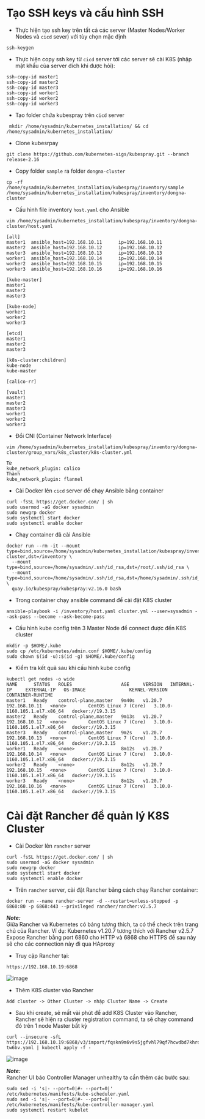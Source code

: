 # Tạo SSH keys và cấu hình SSH 
* Thực hiện tạo ssh key trên tất cả các server (Master Nodes/Worker Nodes và `cicd` sever) với tùy chọn mặc định
```
ssh-keygen
```

* Thực hiện copy ssh key từ `cicd` server tới các server sẽ cài K8S (nhập mật khẩu của server đích khi được hỏi):
```
ssh-copy-id master1 
ssh-copy-id master2
ssh-copy-id master3
ssh-copy-id worker1
ssh-copy-id worker2
ssh-copy-id worker3
```

* Tạo folder chứa kubespray trên `cicd` server
```
 mkdir /home/sysadmin/kubernetes_installation/ && cd /home/sysadmin/kubernetes_installation/
```

* Clone kubesrpay
```
git clone https://github.com/kubernetes-sigs/kubespray.git --branch release-2.16
```

* Copy folder `sample` ra folder `dongna-cluster`
```
cp -rf /home/sysadmin/kubernetes_installation/kubespray/inventory/sample /home/sysadmin/kubernetes_installation/kubespray/inventory/dongna-cluster
```

* Cấu hình file inventory `host.yaml` cho Ansible
```
vim /home/sysadmin/kubernetes_installation/kubespray/inventory/dongna-cluster/host.yaml
```

```
[all]
master1  ansible_host=192.168.10.11      ip=192.168.10.11
master2  ansible_host=192.168.10.12      ip=192.168.10.12
master3  ansible_host=192.168.10.13      ip=192.168.10.13
worker1  ansible_host=192.168.10.14      ip=192.168.10.14
worker2  ansible_host=192.168.10.15      ip=192.168.10.15
worker3  ansible_host=192.168.10.16      ip=192.168.10.16

[kube-master]
master1
master2
master3

[kube-node]
worker1
worker2
worker3

[etcd]
master1
master2
master3

[k8s-cluster:children]
kube-node
kube-master

[calico-rr]

[vault]
master1
master2
master3
worker1
worker2
worker3
```

* Đổi CNI (Container Network Interface) 
```
vim /home/sysadmin/kubernetes_installation/kubespray/inventory/dongna-cluster/group_vars/k8s_cluster/k8s-cluster.yml
```

```
Từ
kube_network_plugin: calico
Thành
kube_network_plugin: flannel
```

* Cài Docker lên `cicd` server để chạy Ansible bằng container
```
curl -fsSL https://get.docker.com/ | sh
sudo usermod -aG docker sysadmin
sudo newgrp docker
sudo systemctl start docker
sudo systemctl enable docker
```

* Chạy container đã cài Ansible
```
docker run --rm -it --mount type=bind,source=/home/sysadmin/kubernetes_installation/kubespray/inventory/dongna-cluster,dst=/inventory \
  --mount type=bind,source=/home/sysadmin/.ssh/id_rsa,dst=/root/.ssh/id_rsa \
  --mount type=bind,source=/home/sysadmin/.ssh/id_rsa,dst=/home/sysadmin/.ssh/id_rsa \
  quay.io/kubespray/kubespray:v2.16.0 bash
```

* Trong container chạy ansible command để cài đặt K8S cluster
```
ansible-playbook -i /inventory/host.yaml cluster.yml --user=sysadmin --ask-pass --become --ask-become-pass
```

* Cấu hình kube config trên 3 Master Node để connect được đến K8S cluster
```
mkdir -p $HOME/.kube
sudo cp /etc/kubernetes/admin.conf $HOME/.kube/config
sudo chown $(id -u):$(id -g) $HOME/.kube/config
```

* Kiểm tra kết quả sau khi cấu hình kube config
```
kubectl get nodes -o wide
NAME      STATUS   ROLES                  AGE     VERSION   INTERNAL-IP     EXTERNAL-IP   OS-IMAGE                KERNEL-VERSION                 CONTAINER-RUNTIME
master1   Ready    control-plane,master   9m40s   v1.20.7   192.168.10.11   <none>        CentOS Linux 7 (Core)   3.10.0-1160.105.1.el7.x86_64   docker://19.3.15
master2   Ready    control-plane,master   9m13s   v1.20.7   192.168.10.12   <none>        CentOS Linux 7 (Core)   3.10.0-1160.105.1.el7.x86_64   docker://19.3.15
master3   Ready    control-plane,master   9m2s    v1.20.7   192.168.10.13   <none>        CentOS Linux 7 (Core)   3.10.0-1160.105.1.el7.x86_64   docker://19.3.15
worker1   Ready    <none>                 8m12s   v1.20.7   192.168.10.14   <none>        CentOS Linux 7 (Core)   3.10.0-1160.105.1.el7.x86_64   docker://19.3.15
worker2   Ready    <none>                 8m12s   v1.20.7   192.168.10.15   <none>        CentOS Linux 7 (Core)   3.10.0-1160.105.1.el7.x86_64   docker://19.3.15
worker3   Ready    <none>                 8m12s   v1.20.7   192.168.10.16   <none>        CentOS Linux 7 (Core)   3.10.0-1160.105.1.el7.x86_64   docker://19.3.15
```

# Cài đặt Rancher để quản lý K8S Cluster

* Cài Docker lên `rancher` server
```
curl -fsSL https://get.docker.com/ | sh
sudo usermod -aG docker sysadmin
sudo newgrp docker
sudo systemctl start docker
sudo systemctl enable docker
```

* Trên `rancher` server, cài đặt Rancher bằng cách chạy Rancher container:
```
docker run --name rancher-server -d --restart=unless-stopped -p 6860:80 -p 6868:443 --privileged rancher/rancher:v2.5.7 
```
_**Note:**_<br>
Giữa Rancher và Kubernetes có bảng tương thích, ta có thể check trên trang chủ của Rancher. Ví dụ: Kubernetes v1.20.7 tương thích với Rancher v2.5.7 <br>
Expose Rancher bằng port 6860 cho HTTP và 6868 cho HTTPS để sau này sẽ cho các connection này đi qua HAproxy

* Truy cập Rancher tại:
```
https://192.168.10.19:6868
```
![image](https://github.com/nguyenanhdongvn/Document/assets/90097692/3a704e7a-602e-4a18-86e1-a2aea4cb9ce8)

* Thêm K8S cluster vào Rancher
```
Add cluster -> Other Cluster -> nhập Cluster Name -> Create
```

* Sau khi create, sẽ mất vài phút để add K8S Cluster vào Rancher, Rancher sẽ hiện ra cluster registration command, ta sẽ chạy command đó trên 1 node Master bất kỳ
```
curl --insecure -sfL https://192.168.10.19:6868/v3/import/fqskn9m6v9s5jgfvhl79qf7hcwdbd7khrdcpxqqmwz6pfpkrmwzbm7_c-tw6bv.yaml | kubectl apply -f -
```
![image](https://github.com/nguyenanhdongvn/Document/assets/90097692/4cf1b815-f479-4b57-a180-b0dc6633cb31)

_**Note:**_ <br>
Rancher UI báo Controller Manager unhealthy ta cần thêm các bước sau:
```
sudo sed -i 's|- --port=0|#- --port=0|' /etc/kubernetes/manifests/kube-scheduler.yaml
sudo sed -i 's|- --port=0|#- --port=0|' /etc/kubernetes/manifests/kube-controller-manager.yaml
sudo systemctl restart kubelet
```
